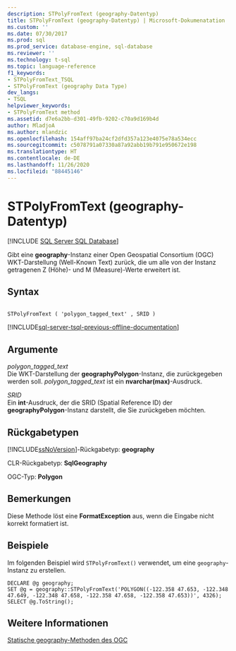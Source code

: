 ```yaml
---
description: STPolyFromText (geography-Datentyp)
title: STPolyFromText (geography-Datentyp) | Microsoft-Dokumenatation
ms.custom: ''
ms.date: 07/30/2017
ms.prod: sql
ms.prod_service: database-engine, sql-database
ms.reviewer: ''
ms.technology: t-sql
ms.topic: language-reference
f1_keywords:
- STPolyFromText_TSQL
- STPolyFromText (geography Data Type)
dev_langs:
- TSQL
helpviewer_keywords:
- STPolyFromText method
ms.assetid: d7e6a2bb-d301-49fb-9202-c70a9d169b4d
author: MladjoA
ms.author: mlandzic
ms.openlocfilehash: 154aff97ba24cf2dfd357a123e4075e78a534ecc
ms.sourcegitcommit: c5078791a07330a87a92abb19b791e950672e198
ms.translationtype: HT
ms.contentlocale: de-DE
ms.lasthandoff: 11/26/2020
ms.locfileid: "88445146"
---
```

# <a name="stpolyfromtext-geography-data-type"></a>STPolyFromText (geography-Datentyp)
[!INCLUDE [SQL Server SQL Database](../../includes/applies-to-version/sql-asdb.md)]

Gibt eine **geography**-Instanz einer Open Geospatial Consortium (OGC) WKT-Darstellung (Well-Known Text) zurück, die um alle von der Instanz getragenen Z (Höhe)- und M (Measure)-Werte erweitert ist.
  
## <a name="syntax"></a>Syntax  
  
```  
  
STPolyFromText ( 'polygon_tagged_text' , SRID )  
```  
  
[!INCLUDE[sql-server-tsql-previous-offline-documentation](../../includes/sql-server-tsql-previous-offline-documentation.md)]

## <a name="arguments"></a>Argumente
 *polygon_tagged_text*  
 Die WKT-Darstellung der **geographyPolygon**-Instanz, die zurückgegeben werden soll. *polygon_tagged_text* ist ein **nvarchar(max)**-Ausdruck.  
  
 *SRID*  
 Ein **int**-Ausdruck, der die SRID (Spatial Reference ID) der **geographyPolygon**-Instanz darstellt, die Sie zurückgeben möchten.  
  
## <a name="return-types"></a>Rückgabetypen  
 [!INCLUDE[ssNoVersion](../../includes/ssnoversion-md.md)]-Rückgabetyp: **geography**  
  
 CLR-Rückgabetyp: **SqlGeography**  
  
 OGC-Typ: **Polygon**  
  
## <a name="remarks"></a>Bemerkungen  
 Diese Methode löst eine **FormatException** aus, wenn die Eingabe nicht korrekt formatiert ist.  
  
## <a name="examples"></a>Beispiele  
 Im folgenden Beispiel wird `STPolyFromText()` verwendet, um eine `geography`-Instanz zu erstellen.  
  
```  
DECLARE @g geography;  
SET @g = geography::STPolyFromText('POLYGON((-122.358 47.653, -122.348 47.649, -122.348 47.658, -122.358 47.658, -122.358 47.653))', 4326);  
SELECT @g.ToString();  
```  
  
## <a name="see-also"></a>Weitere Informationen  
 [Statische geography-Methoden des OGC](../../t-sql/spatial-geography/ogc-static-geography-methods.md)  
  
  
